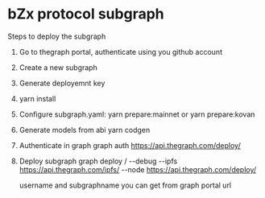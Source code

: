 # bZx protocol subgraph
Steps to deploy the subgraph

1. Go to thegraph portal, authenticate using you github account
2. Create a new subgraph
3. Generate deployemnt key
4. yarn install
5. Configure subgraph.yaml:
    yarn prepare:mainnet 
    or
    yarn prepare:kovan
6. Generate models from abi
    yarn codgen
7. Authenticate in graph
    graph auth https://api.thegraph.com/deploy/ <graph key>
8. Deploy subgraph
    graph deploy <username>/<subgraphname> --debug --ipfs https://api.thegraph.com/ipfs/ --node https://api.thegraph.com/deploy/

    username and subgraphname you can get from graph portal url

